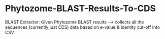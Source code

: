 # Phytozome-BLAST-Results-To-CDS
BLAST Extractor: Given Phytozome BLAST results --> collects all the sequences (currently just CDS) data based on e-value &amp; identity cut-off into CSV
